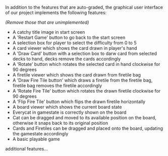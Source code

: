 In addition to the features that are auto-graded, the graphical user interface
of our project implements the following features:

*(Remove those that are unimplemented)*

 - A catchy title image in start screen
 - A 'Restart Game' button to go back to the start screen
 - A selection box for player to select the difficulty from 0 to 5
 - A card viewer which shows the card drawn in player's hand
 - A 'Draw Card' button with a selection box to darw card from selected decks to hand, decks remove the cards accordingly
 - A 'Rotate' button which rotates the selected card in hand clockwise for 90 degrees
 - A firetile viewer which shows the card drawn from firetile bag
 - A 'Draw Fire Tile button' which draws a firetile from the firetile bag, firetile bag removes the firetile accordingly
 - A 'Rotate Fire Tile' button which rotates the drawn firetile clockwise for 90 degrees
 - A 'Flip Fire Tile' button which flips the drawn firetile horizontally
 - A board viewer which shows the current board state
 - Everycat in gamestate is correctly shown on the board
 - Cat can be dragged and moved to its available position on the board, otherwise it snaps back to its original position
 - Cards and Firetiles can be dragged and placed onto the board, updating the gamestate accordingly
 - A basic playable game

additional features...
